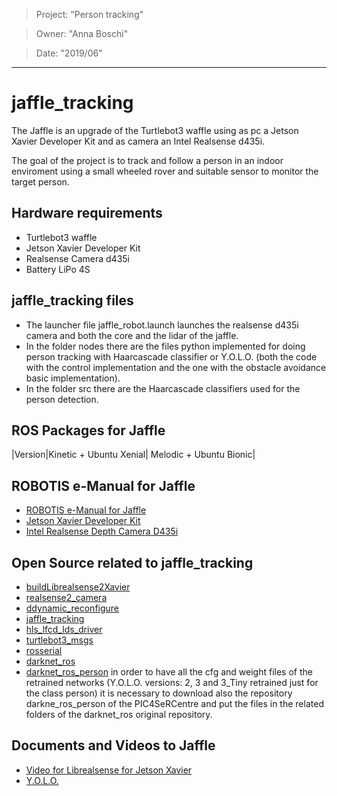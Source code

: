 > Project: "Person tracking"

> Owner: "Anna Boschi"

> Date: "2019/06"

---
# jaffle_tracking
The Jaffle is an upgrade of the Turtlebot3 waffle using as pc a Jetson Xavier Developer Kit and as camera an Intel Realsense d435i.

The goal of the project is to track and follow a person in an indoor enviroment using a small wheeled rover and suitable sensor to monitor the target person.  

## Hardware requirements
- Turtlebot3 waffle
- Jetson Xavier Developer Kit
- Realsense Camera d435i
- Battery LiPo 4S

## jaffle_tracking files
- The launcher file jaffle_robot.launch launches the realsense d435i camera and both the core and the lidar of the jaffle.
- In the folder nodes there are the files python implemented for doing person tracking with Haarcascade classifier or Y.O.L.O. (both the code with the control implementation and the one with the obstacle avoidance basic implementation).
- In the folder src there are the Haarcascade classifiers used for the person detection.

## ROS Packages for Jaffle
|Version|Kinetic + Ubuntu Xenial| Melodic + Ubuntu Bionic|

## ROBOTIS e-Manual for Jaffle
- [ROBOTIS e-Manual for Jaffle](http://turtlebot3.robotis.com/)
- [Jetson Xavier Developer Kit](https://developer.nvidia.com/embedded/buy/jetson-agx-xavier-devkit)
- [Intel Realsense Depth Camera D435i](https://www.intelrealsense.com/depth-camera-d435i/)

## Open Source related to jaffle_tracking
- [buildLibrealsense2Xavier](https://github.com/jetsonhacks/buildLibrealsense2Xavier)
- [realsense2_camera](https://github.com/IntelRealSense/realsense-ros/tree/development/realsense2_camera)
- [ddynamic_reconfigure](https://github.com/awesomebytes/ddynamic_reconfigure)
- [jaffle_tracking](https://github.com/PIC4SeRCentre/jaffle_tracking)
- [hls_lfcd_lds_driver](https://github.com/ROBOTIS-GIT/hls_lfcd_lds_driver)
- [turtlebot3_msgs](https://github.com/ROBOTIS-GIT/turtlebot3_msgs)
- [rosserial](https://github.com/ros-drivers/rosserial)
- [darknet_ros](https://github.com/leggedrobotics/darknet_ros)
- [darknet_ros_person](https://github.com/PIC4SeRCentre/darknet_ros) in order to have all the cfg and weight files of the retrained networks (Y.O.L.O. versions: 2, 3 and 3_Tiny retrained just for the class person) it is necessary to download also the repository darkne_ros_person of the PIC4SeRCentre and put the files in the related folders of the darknet_ros original repository.


## Documents and Videos to Jaffle
- [Video for Librealsense for Jetson Xavier](https://www.jetsonhacks.com/2019/01/21/intel-realsense-d435i-on-nvidia-jetson-agx-xavier/)
- [Y.O.L.O.](https://pjreddie.com/darknet/yolo/)
